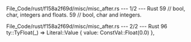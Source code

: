 File_Code/rust/f158a2f69d/misc/misc_after.rs --- 1/2 --- Rust
59     // bool, char, integers and floats.                                                                                                                   59     // bool, char and integers.

File_Code/rust/f158a2f69d/misc/misc_after.rs --- 2/2 --- Rust
96             ty::TyFloat(_) => Literal::Value { value: ConstVal::Float(0.0) },                                                                                


